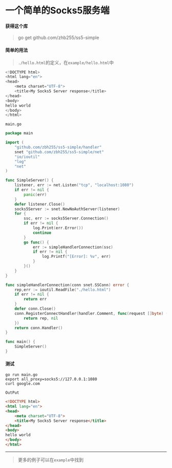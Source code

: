# 一个简单的Socks5服务端

#### 获得这个库
> go get github.com/zhb255/ss5-simple 

#### 简单的用法

> `./hello.html`的定义，在`example/hello.html`中

```go
<!DOCTYPE html>
<html lang="en">
<head>
    <meta charset="UTF-8">
    <title>My Socks5 Server response</title>
</head>
<body>
hello world
</body>
</html>
```

`main.go`

```go
package main

import (
	"github.com/zbh255/ss5-simple/handler"
	snet "github.com/zbh255/ss5-simple/net"
	"io/ioutil"
	"log"
	"net"
)

func SimpleServer() {
	listener, err := net.Listen("tcp", "localhost:1080")
	if err != nil {
		panic(err)
	}
	defer listener.Close()
	socks5Server := snet.NewNoAuthServer(listener)
	for {
		ssc, err := socks5Server.Connection()
		if err != nil {
			log.Print(err.Error())
			continue
		}
		go func() {
			err := simpleHandlerConnection(ssc)
			if err != nil {
				log.Printf("[Error]: %v", err)
			}
		}()
	}
}

func simpleHandlerConnection(conn snet.SSConn) error {
	rep,err := ioutil.ReadFile("./hello.html")
	if err != nil {
		return err
	}
	defer conn.Close()
	conn.RegisterConnectHandler(handler.Comment, func(request []byte) ([]byte, error) {
		return rep, nil
	})
	return conn.Handler()
}

func main() {
    SimpleServer()
}
```
#### 测试

```shell
go run main.go
export all_proxy=socks5://127.0.0.1:1080
curl google.com
```

`OutPut`

```html
<!DOCTYPE html>
<html lang="en">
<head>
    <meta charset="UTF-8">
    <title>My Socks5 Server response</title>
</head>
<body>
hello world
</body>
</html>
```

---

> 更多的例子可以在`example`中找到

